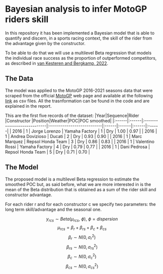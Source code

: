 # Bayesian analysis to infer MotoGP riders skill

In this repository it has been implemented a Bayesian model that is able to quantify and
discern, in a sports racing context, the skill of the rider from the advantage given by
the constructor. 

To be able to do that we will use a multilevel Beta regression that
models the individual race success as the proportion of outperformed competitors, as
described in [van Kesteren and Bergkamp, 2022](https://arxiv.org/pdf/2203.08489.pdf).

## The Data

The model was applied to the MotoGP 2016-2021 seasons data that were scraped from
the official [MotoGP](https://www.motogp.com/en/world-standing/2022/MotoGP/Championship) web page and available at the following [link](https://observablehq.com/@piratus/motogp-results-database) as csv files. All the trasnformation can be found in the code and are explained in the report.

This are the first five records of the dataset:
|Year|Sequence|Rider           |Constructor           |Position|Weather|POC|POC smoothed|
|:------|:------|:----------------------------|:---------------------------|:------|:------|:------|:------|
| 2016 | 1 | Jorge Lorenzo | Yamaha Factory | 1 | Dry | 1.00 | 0.97 |
| 2016 | 1 | Andrea Dovizioso | Ducati | 2 | Dry | 0.93 | 0.90 |
| 2016 | 1 | Marc Marquez | Repsol Honda Team | 3 | Dry | 0.86 | 0.83 |
| 2016 | 1 | Valentino Rossi | Yamaha Factory | 4 | Dry | 0.79 | 0.77 |
| 2016 | 1 | Dani Pedrosa | Repsol Honda Team | 5 | Dry | 0.71 | 0.70 |

## The Model

The proposed model is a multilevel Beta regression to estimate the smoothed POC
but, as said before, what we are more interested in is the mean of the Beta distribution
that is obtained as a sum of the rider skill and constructor advantage.

For each rider r and for each constructor c we specify two parameters: the long term
skill/advantage and the seasonal one.

$$
y_{rcs} \sim Beta(\mu_{rcs}, \ \phi), \ \phi = dispersion
$$
$$
\mu_{rcs} = \beta_r + \beta_{rs} + \beta_c + \beta_{cs}
$$
$$
\beta_r \sim N(0, \sigma_r^2)
$$
$$
\beta_{rs} \sim N(0, \sigma_{rs}^2)
$$
$$
\beta_c \sim N(0, \sigma_c^2)
$$
$$
\beta_{cs} \sim N(0, \sigma_{cs}^2)
$$


